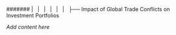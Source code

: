 ####### |   |   |   |   |   |   ├── Impact of Global Trade Conflicts on Investment Portfolios

*Add content here*